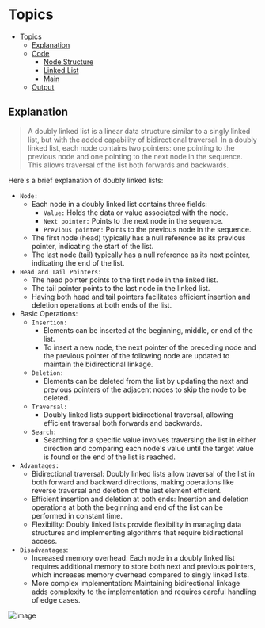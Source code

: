 # Topics
- [Topics](#Topics)
  - [Explanation](#Explanation) 
  - [Code](#Code)
    - [Node Structure](#Node-Structure)
    - [Linked List](#Linked-List)
    - [Main](#Main)
  - [Output](#Output)
 
## Explanation 
> A doubly linked list is a linear data structure similar to a singly linked list, but with the added capability of bidirectional traversal. In a doubly linked list, each node contains two pointers: one pointing to the previous node and one pointing to the next node in the sequence. This allows traversal of the list both forwards and backwards.

Here's a brief explanation of doubly linked lists:
- `Node:`
  - Each node in a doubly linked list contains three fields:
    - `Value:` Holds the data or value associated with the node.
    - `Next pointer:` Points to the next node in the sequence.
    - `Previous pointer:` Points to the previous node in the sequence.
  - The first node (head) typically has a null reference as its previous pointer, indicating the start of the list.
  - The last node (tail) typically has a null reference as its next pointer, indicating the end of the list.
- `Head and Tail Pointers:`
  - The head pointer points to the first node in the linked list.
  - The tail pointer points to the last node in the linked list.
  - Having both head and tail pointers facilitates efficient insertion and deletion operations at both ends of the list.
- Basic Operations:
  - `Insertion:`
    - Elements can be inserted at the beginning, middle, or end of the list.
    - To insert a new node, the next pointer of the preceding node and the previous pointer of the following node are updated to maintain the bidirectional linkage.
  - `Deletion:`
    - Elements can be deleted from the list by updating the next and previous pointers of the adjacent nodes to skip the node to be deleted.
  - `Traversal:`
    - Doubly linked lists support bidirectional traversal, allowing efficient traversal both forwards and backwards.
  - `Search:`
    - Searching for a specific value involves traversing the list in either direction and comparing each node's value until the target value is found or the end of the list is reached.
- `Advantages:`
  - Bidirectional traversal: Doubly linked lists allow traversal of the list in both forward and backward directions, making operations like reverse traversal and deletion of the last element efficient.
  - Efficient insertion and deletion at both ends: Insertion and deletion operations at both the beginning and end of the list can be performed in constant time.
  - Flexibility: Doubly linked lists provide flexibility in managing data structures and implementing algorithms that require bidirectional access.
- `Disadvantages`:
  - Increased memory overhead: Each node in a doubly linked list requires additional memory to store both next and previous pointers, which increases memory overhead compared to singly linked lists.
  - More complex implementation: Maintaining bidirectional linkage adds complexity to the implementation and requires careful handling of edge cases.


![image](https://github.com/YashAgrawal0406/JAVA-DS/assets/93816952/46a06a28-c6ef-4da1-a78f-6c98fdcbaba0)

